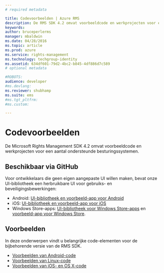 ```yaml
---
# required metadata

title: Codevoorbeelden | Azure RMS
description: De RMS SDK 4.2 omvat voorbeeldcode en werkprojecten voor een aantal ondersteunde besturingssystemen.
keywords:
author: bruceperlerms
manager: mbaldwin
ms.date: 04/28/2016
ms.topic: article
ms.prod: azure
ms.service: rights-management
ms.technology: techgroup-identity
ms.assetid: 634df601-79d2-4bc2-b845-4df886d7c589
# optional metadata

#ROBOTS:
audience: developer
#ms.devlang:
ms.reviewer: shubhamp
ms.suite: ems
#ms.tgt_pltfrm:
#ms.custom:

---
```


# Codevoorbeelden

De Microsoft Rights Management SDK 4.2 omvat voorbeeldcode en werkprojecten voor een aantal ondersteunde besturingssystemen.

## Beschikbaar via GitHub ##
Voor ontwikkelaars die geen eigen aangepaste UI willen maken, bevat onze UI-bibliotheek een herbruikbare UI voor gebruiks- en beveiligingsbewerkingen:

- Android: [UI-bibliotheek en voorbeeld-app voor Android](https://github.com/AzureAD/rms-sdk-ui-for-android)
- iOS: [UI-bibliotheek en voorbeeld-app voor iOS](https://github.com/AzureAD/rms-sdk-ui-for-ios)
- Windows Store-apps: [UI-bibliotheek voor Windows Store-apps](https://github.com/AzureAD/rms-sdk-ui-for-windowsstore) en [voorbeeld-app voor Windows Store](https://github.com/AzureADSamples/rms-samples-for-windowsstore).

## Voorbeelden ##
In deze onderwerpen vindt u belangrijke code-elementen voor de bijbehorende versie van de RMS SDK.
- [Voorbeelden van Android-code](android-code.md)
- [Voorbeelden van Linux-code](linux-c-code-examples.md)
- [Voorbeelden van iOS- en OS X-code](ios-os-x-code-examples.md)


 

 

 


<!--HONumber=Apr16_HO4-->


